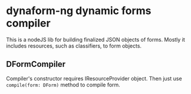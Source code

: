 
# dynaform-ng dynamic forms compiler

This is a nodeJS lib for building finalized JSON objects of forms.
Mostly it includes resources, such as classifiers, to form objects.

## DFormCompiler

Compiler's constructor requires IResourceProvider object.
Then just use `compile(form: DForm)` method to compile form.

